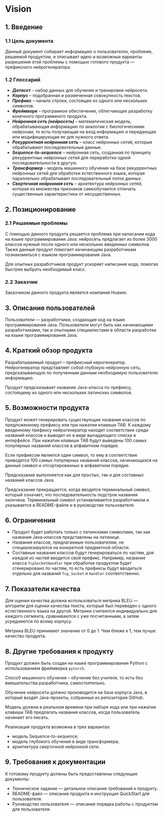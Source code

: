 # Vision

## 1. Введение

### 1.1 Цель документа

Данный документ собирает информацию о пользователях, проблеме, решаемой продуктом, и описывает идею и возможные варианты разрешения этой проблемы с помощью готового продукта — префиксного нейрогенератора.

### 1.2 Глоссарий

- ***Датасет*** – набор данных для обучения и тренировки нейросети.  
- ***Корпус*** – подобранная и размеченная совокупность текстов.  
- ***Префикс*** – начало строки, состоящее из одного или нескольких символов.  
- ***Фреймворк*** – програмное обеспечение, облегчающее разработку конечного программного продукта.   
- ***Нейронная сеть (нейросеть)*** – математическая модель, обрабатывающая информацию по аналогии с биологическими нейронам, то есть получающая на вход информацию и передающая или модифицирующая ее для нужного ответа.  
- ***Рекуррентная нейронная сеть*** – класс нейронных сетей, которые обрабатывают последовательные данные.  
- ***Sequence-to-sequence*** – нейронная сеть, созданная по принципу рекуррентных нейронных сетей для переработки одной последовательности в другую.  
- ***Трансформер*** – модель машинного обучения на базе рекуррентных нейронных сетей для обработки естественного языка, которая параллельно обрабатывает последовательный поток данных.  
- ***Сверточная нейронная сеть*** – архитектура нейронных сетей, которая из множества признаков самообучается отличать существенные характеристики от несущественных.  

## 2. Позиционирование

### 2.1 Решаемые проблемы

С помощью данного продукта решается проблема при написании кода на языке программирования Java: нейросеть предлагает из более 3000 классов нужный после одного или нескольких введенных символов. Также данный продукт помогает начинающим разработчикам познакомиться с языком программирования Java.

Для опытных разработчиков продукт ускоряет написание кода, помогая быстрее выбрать необходимый класс.

### 2.2 Заказчик

Заказчиком данного продукта является компания Huawei.

## 3. Описание пользователей

Пользователи — разработчики, создающие код на языке программирования Java. Пользователи могут быть как начинающими разработчиками, так и опытными специалистами в области разработки на языке программирования Java.

## 4. Краткий обзор продукта

Разрабатываемый продукт – префиксный нерогенератор. Нейрогенератор представляет собой глубокую нейронную сеть, предсказывающую по полученным данным необходимую пользователю информацию.

Продукт предсказывает название Java-класса по префиксу, состоящему из одного или нескольких латинских символов.

## 5. Возможности продукта

Продукт может генерировать существующие названия классов по предложенному префиксу или при нажатии клавиши TAB. К каждому введенному префиксу нейрогенератор находит соответствие среди названий классов и выводит их в виде выпадающего списка в интерфейсе. При нажатии клавиши TAB будут выведены 100 самых популярных названий классов в алфавитном порядке. 

Если префиксом является один символ, то ему в соответствие приводятся 100 самых популярных названий классов, начинающихся на данный символ и отсортированных в алфавитном порядке.

Предсказание выполняется как для простых, так и для составных названий классов Java.

Предсказание прекращается, когда вводится терминальный символ, который означает, что последовательность подстрок названия окончена. Терминальный символ устанавливается разработчиком и указывается в README-файле и в руководстве пользователя.

## 6. Ограничения

- Продукт будет работать только с латинскими символами, так как названия Java-классов представлены на латинице.  
- Названия классов, предлагаемые пользователям, не специализируются на конкретной предметной области.  
- Составные названия классов будут генерироваться по частям, для каждой из частей вводится свой префикс. Например, название класса `TcpSocketHandler` при обработке продуктом будет сгенерировано по частям, то есть префиксы будут вводиться отдельно для названий `Tcp`, `Socket` и `Handler` соответственно.

## 7. Показатели качества

Для оценки качества должна использоваться метрика BLEU — алгоритм для оценки качества текста, который был переведен с одного естественного языка на другой. Метрики считаются индивидуально для каждого сегмента, сравниваются с уже посчитанными, а затем усредняются по всему корпусу.

Метрика BLEU принимает значение от 0 до 1. Чем ближе к 1, тем лучше качество продукта.

## 8. Другие требования к продукту

Продукт должен быть создан на языке программирования Python с использованием фреймворка `pytorch`.

Способ машинного обучения – обучение без учителя, то есть без вмешательства разработчика, самостоятельно.

Обучение нейросети должно производится на базе корпуса Java, в который входят Java-проекты, собранные из репозитория GitHub.

Модель должна в реальном времени при наборе кода или при нажатии клавиши TAB предлагать названия классов, когда пользователь начинает его писать.

Реализация продукта возможна в трех вариантах:

- модель Sequence-to-sequence;
- модель глубокого обучения в виде трансформера;
- архитектура сверточной нейронной сети.

## 9. Требования к документации

К готовому продукту должны быть предоставлены следующие документы:

- Техническое задание — детальное описание требований к продукту.
- README-файл — описание продукта и инструкция QuickStart для пользователя.
- Руководство пользователя — описание порядка работы с продуктом для пользователя.
